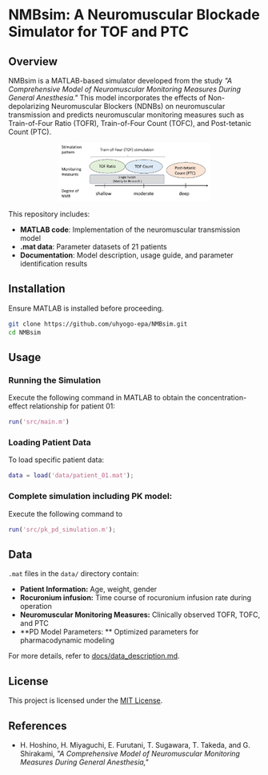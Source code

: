 # NMBsim: A Neuromuscular Blockade Simulator for TOF and PTC

## Overview
NMBsim is a MATLAB-based simulator developed from the study *"A Comprehensive Model of Neuromuscular Monitoring Measures During General Anesthesia."* 
This model incorporates the effects of Non-depolarizing Neuromuscular Blockers (NDNBs) on neuromuscular transmission and predicts neuromuscular monitoring measures such as Train-of-Four Ratio (TOFR), Train-of-Four Count (TOFC), and Post-tetanic Count (PTC).

<p align="center">
  <img src="docs/images/monitoring_measures.png" alt="Monitoring Measures" width="60%">
</p>


This repository includes:
- **MATLAB code**: Implementation of the neuromuscular transmission model 
- **.mat data**: Parameter datasets of 21 patients 
- **Documentation**: Model description, usage guide, and parameter identification results

## Installation
Ensure MATLAB is installed before proceeding.

```sh
git clone https://github.com/uhyogo-epa/NMBsim.git
cd NMBsim
```

## Usage
### Running the Simulation
Execute the following command in MATLAB to obtain the concentration-effect relationship for patient 01:
```matlab
run('src/main.m')
```

### Loading Patient Data
To load specific patient data:
```matlab
data = load('data/patient_01.mat');
```

### Complete simulation including PK model: 
Execute the following command to 
```matlab
run('src/pk_pd_simulation.m');
```

## Data
`.mat` files in the `data/` directory contain:
- **Patient Information:** Age, weight, gender
- **Rocuronium infusion:** Time course of rocuronium infusion rate during operation 
- **Neuromuscular Monitoring Measures:** Clinically observed TOFR, TOFC, and PTC 
- **PD Model Parameters: ** Optimized parameters for pharmacodynamic modeling

For more details, refer to [docs/data_description.md](docs/data_description.md).


## License
This project is licensed under the [MIT License](LICENSE).


## References
- H. Hoshino, H. Miyaguchi, E. Furutani, T. Sugawara, T. Takeda, and G. Shirakami, *"A Comprehensive Model of Neuromuscular Monitoring Measures During General Anesthesia,"* 
